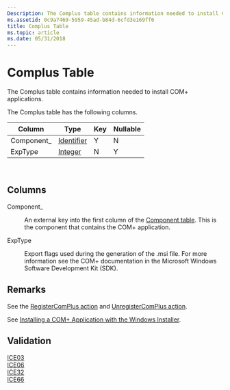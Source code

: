 ```yaml
---
Description: The Complus table contains information needed to install COM+ applications.
ms.assetid: 0c9a7469-5959-45ad-b84d-6cfd3e169ff6
title: Complus Table
ms.topic: article
ms.date: 05/31/2018
---
```


# Complus Table

The Complus table contains information needed to install COM+ applications.

The Complus table has the following columns.



| Column      | Type                         | Key | Nullable |
|-------------|------------------------------|-----|----------|
| Component\_ | [Identifier](identifier.md) | Y   | N        |
| ExpType     | [Integer](integer.md)       | N   | Y        |



 

## Columns

<dl> <dt>

<span id="Component_"></span><span id="component_"></span><span id="COMPONENT_"></span>Component\_
</dt> <dd>

An external key into the first column of the [Component table](component-table.md). This is the component that contains the COM+ application.

</dd> <dt>

<span id="ExpType"></span><span id="exptype"></span><span id="EXPTYPE"></span>ExpType
</dt> <dd>

Export flags used during the generation of the .msi file. For more information see the COM+ documentation in the Microsoft Windows Software Development Kit (SDK).

</dd> </dl>

## Remarks

See the [RegisterComPlus action](registercomplus-action.md) and [UnregisterComPlus action](unregistercomplus-action.md).

See [Installing a COM+ Application with the Windows Installer](installing-a-com--application-with-the-windows-installer.md).

## Validation

<dl>

[ICE03](ice03.md)  
[ICE06](ice06.md)  
[ICE32](ice32.md)  
[ICE66](ice66.md)  
</dl>

 

 



